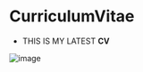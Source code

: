 # CurriculumVitae

* THIS IS MY LATEST **CV**


![image](https://github.com/mivCalik/CurriculumVitae/assets/57195581/b0bd5919-4ac5-483c-9489-ea81b5b08cf1)

